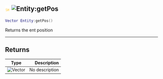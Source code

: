## ![shared](../../.gitbook/assets/shared.png) ![Entity](./readme/entity "mention"):getPos

```lua
Vector Entity:getPos()
```

Returns the ent position

------
## Returns

| Type   | Description |
| ------ | ----------: |
| ![Vector](./readme/vector "mention") | No description |

